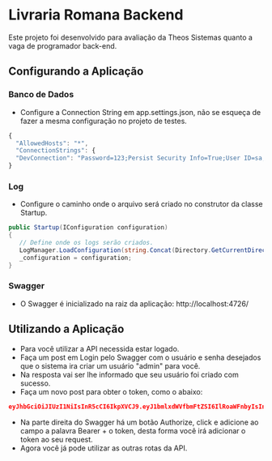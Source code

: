 # Livraria Romana Backend
Este projeto foi desenvolvido para avaliação da Theos Sistemas quanto a vaga de programador back-end. 
  
## Configurando a Aplicação

### Banco de Dados
- Configure a Connection String em app.settings.json, não se esqueça de fazer a mesma configuração no projeto de testes.
  
```javascript
{  
  "AllowedHosts": "*",
  "ConnectionStrings": {
  "DevConnection": "Password=123;Persist Security Info=True;User ID=sa;Initial Catalog=LivrariaRomana;Data Source=PC_ALAN"
}
```

### Log
- Configure o caminho onde o arquivo será criado no construtor da classe Startup.
 
 ```C#
public Startup(IConfiguration configuration)
{
    // Define onde os logs serão criados.
    LogManager.LoadConfiguration(string.Concat(Directory.GetCurrentDirectory(), "/nlog.config"));            
    _configuration = configuration;
}
```

### Swagger
- O Swagger é inicializado na raiz da aplicação: http://localhost:4726/

## Utilizando a Aplicação
- Para você utilizar a API necessida estar logado.
- Faça um post em Login pelo Swagger com o usuário e senha desejados que o sistema ira criar um usuário "admin" para você. 
- Na resposta vai ser lhe informado que seu usuário foi criado com sucesso.
- Faça um novo post para obter o token, como o abaixo: 
```json
eyJhbGciOiJIUzI1NiIsInR5cCI6IkpXVCJ9.eyJ1bmlxdWVfbmFtZSI6IlRoaWFnbyIsInN1YiI6IjEzIiwianRpIjoiZDBlMGFkZDItOTlkMC00NWY1LThlYzEtY2FiYzIwZjkxMGYyIiwiaWF0IjoxNTAwMDMzMjE0LCJKd3RWYWxpZGF0aW9uIjoiVXN1YXJpbyIsIm5iZiI6MTUwMDAzMzIxMywiZXhwIjoxNTAwMDMzMjczLCJpc3MiOiJJc3N1ZXIiLCJhdWQiOiJBdWRpZW5jZSJ9.SmjuyXgloA2RUhIlAEetrQwfC0EhBmhu-xOMzyY3Y_Q
```
- Na parte direita do Swagger há um botão Authorize, click e adicione ao campo a palavra Bearer + o token, desta forma você irá adicionar o token ao seu request.
- Agora você já pode utilizar as outras rotas da API.       


